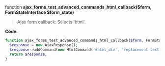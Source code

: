 function **ajax_forms_test_advanced_commands_html_callback($form, FormStateInterface $form_state)**

> Ajax form callback: Selects 'html'.

**Code:**
```php
function ajax_forms_test_advanced_commands_html_callback($form, FormStateInterface $form_state) {
  $response = new AjaxResponse();
  $response->addCommand(new HtmlCommand('#html_div', 'replacement text'));
  return $response;
}
```
